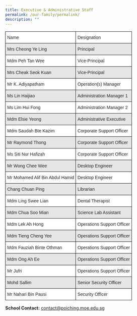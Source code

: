 ```yaml
---
title: Executive & Administrative Staff
permalink: /our-family/permalink/
description: ""
---
```

<style type="text/css">
.tg  {border-collapse:collapse;border-spacing:0;}
.tg td{border-color:black;border-style:solid;border-width:1px;font-family:Arial, sans-serif;font-size:14px;
  overflow:hidden;padding:10px 5px;word-break:normal;}
.tg th{border-color:black;border-style:solid;border-width:1px;font-family:Arial, sans-serif;font-size:14px;
  font-weight:normal;overflow:hidden;padding:10px 5px;word-break:normal;}
.tg .tg-h5mn{background-color:#E6E6E6;color:#222;text-align:left;vertical-align:middle}
.tg .tg-xyrl{background-color:#E6E6E6;color:#222;text-align:left;vertical-align:top}
.tg .tg-1ppo{background-color:#FFF;color:#222;text-align:left;vertical-align:middle}
.tg .tg-tsok{background-color:#FFF;color:#222;text-align:left;vertical-align:top}
</style>
<table class="tg">
<thead>
  <tr>
    <th class="tg-1ppo">Name</th>
    <th class="tg-1ppo">Designation</th>
  </tr>
</thead>
<tbody>
  <tr>
    <td class="tg-h5mn">Mrs Cheong Ye Ling</td>
    <td class="tg-h5mn">Principal</td>
  </tr>
  <tr>
    <td class="tg-tsok">Mdm Peh Tan Wee</td>
    <td class="tg-1ppo">Vice-Principal</td>
  </tr>
  <tr>
    <td class="tg-xyrl">Mrs Cheak Seok Kuan</td>
    <td class="tg-h5mn">Vice-Principal</td>
  </tr>
  <tr>
    <td class="tg-tsok">Mr K. Adiyapatham</td>
    <td class="tg-1ppo">Operation(s) Manager</td>
  </tr>
  <tr>
    <td class="tg-xyrl">Ms Lin Haijiao</td>
    <td class="tg-xyrl">Administration Manager 1</td>
  </tr>
  <tr>
		    <td class="tg-tsok">Ms Lim Hui Fong</td>
    <td class="tg-tsok">Administration Manager 2</td>
  </tr>
  <tr>
    <td class="tg-xyrl">Mdm Elsie Yeong</td>
    <td class="tg-xyrl">Administrative Executive</td>
  </tr>
  <tr>
    <td class="tg-tsok">Mdm Saudah Bte Kazim</td>
    <td class="tg-tsok">Corporate Support Officer</td>
  </tr>
  <tr>
    <td class="tg-xyrl">Mr Raymond Thong</td>
    <td class="tg-xyrl">Corporate Support Officer</td>
  </tr>
  <tr>
    <td class="tg-tsok">Ms Siti Nur Hafizah</td>
    <td class="tg-tsok">Corporate Support Officer</td>
  </tr>
  <tr>
    <td class="tg-xyrl">Mr Wong Chee Wee</td>
    <td class="tg-xyrl">Desktop Engineer</td>
  </tr>
  <tr>
    <td class="tg-tsok">Mr Mohamed Alif Bin Abdul Hamid</td>
    <td class="tg-tsok">Desktop Engineer</td>
  </tr>
  <tr>
    <td class="tg-xyrl">Chang Chuan Ping</td>
    <td class="tg-xyrl">Librarian</td>
  </tr>
  <tr>
    <td class="tg-tsok">Mdm Ling Swee Lian</td>
    <td class="tg-tsok">Dental Therapist</td>
  </tr>
  <tr>
    <td class="tg-xyrl">Mdm Chua Soo Mian</td>
    <td class="tg-xyrl">Science Lab Assistant</td>
  </tr>
  <tr>
    <td class="tg-tsok">Mdm Lek Ah Hong</td>
    <td class="tg-tsok">Operations Support Officer</td>
  </tr>
  <tr>
    <td class="tg-xyrl">Mdm Tieng Cheng Yee</td>
    <td class="tg-xyrl">Operations Support Officer</td>
  </tr>
  <tr>
    <td class="tg-tsok">Mdm Fauziah Binte Othman</td>
    <td class="tg-tsok">Operations Support Officer</td>
  </tr>
  <tr>
    <td class="tg-xyrl">Mdm Ong Ah Ee</td>
    <td class="tg-xyrl">Operations Support Officer</td>
  </tr>
  <tr>
    <td class="tg-tsok">Mr Jufri</td>
    <td class="tg-tsok">Operations Support Officer</td>
  </tr>
  <tr>
    <td class="tg-xyrl">Mohd Sallim</td>
    <td class="tg-xyrl">Senior Security Officer</td>
  </tr>
  <tr>
    <td class="tg-tsok">Mr Nahari Bin Pausi</td>
    <td class="tg-tsok">Security Officer</td>
  </tr>
</tbody>
</table>


**School Contact:**&nbsp;[contact@poiching.moe.edu.sg](mailto:contact@poiching.moe.edu.sg)